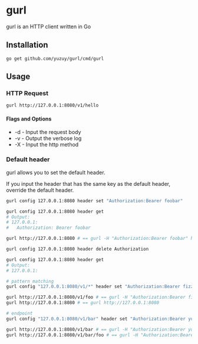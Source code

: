 # gurl

gurl is an HTTP client written in Go

## Installation

```
go get github.com/yuzuy/gurl/cmd/gurl
```

## Usage

### HTTP Request

```bash
gurl http://127.0.0.1:8080/v1/hello
```

#### Flags and Options

- -d - Input the request body
- -v - Output the verbose log
- -X - Input the http method

### Default header

gurl allows you to set the default header.

If you input the header that has the same key as the default header, override the default header.

```bash
gurl config 127.0.0.1:8080 header set "Authorization:Bearer foobar"

gurl config 127.0.0.1:8080 header get
# Output:
# 127.0.0.1:
#   Authorization: Bearer foobar

gurl http://127.0.0.1:8080 # == gurl -H "Authorization:Bearer foobar" http://127.0.0.1:8080

gurl config 127.0.0.1:8080 header delete Authorization

gurl config 127.0.0.1:8080 header get
# Output:
# 127.0.0.1:

# pattern matching
gurl config "127.0.0.1:8080/v1/*" header set "Authorization:Bearer fizzbuzz"

gurl http://127.0.0.1:8080/v1/foo # == gurl -H "Authorization:Bearer fizzbuzz" http://127.0.0.1:8080/v1/foo
gurl http://127.0.0.1:8080 # == gurl http://127.0.0.1:8080

# endpoint
gurl config "127.0.0.1:8080/v1/bar" header set "Authorization:Bearer yuzuy"

gurl http://127.0.0.1:8080/v1/bar # == gurl -H "Authorization:Bearer yuzuy" http://127.0.0.1:8080/v1/bar
gurl http://127.0.0.1:8080/v1/bar/foo # == gurl -H "Authorization:Bearer fizzbuzz" http://127.0.0.1:8080/v1/bar/foo
```
